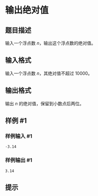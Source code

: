 # 输出绝对值

## 题目描述

输入一个浮点数 $n$，输出这个浮点数的绝对值。

## 输入格式

输入一个浮点数 $n$，其绝对值不超过 $10000$。

## 输出格式

输出 $n$ 的绝对值，保留到小数点后两位。

## 样例 #1

### 样例输入 #1
```
-3.14
```

### 样例输出 #1

```
3.14
```

## 提示


